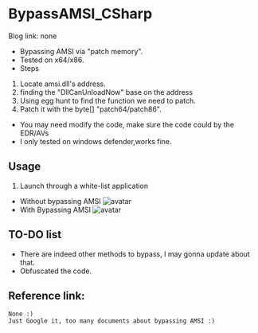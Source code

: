 # BypassAMSI_CSharp

Blog link: none


- Bypassing AMSI via "patch memory".
- Tested on x64/x86.
- Steps
1. Locate amsi.dll's address.
2. finding the "DllCanUnloadNow" base on the address
3. Using egg hunt to find the function we need to patch.
4. Patch it with the byte[] "patch64/patch86". 

- You may need modify the code, make sure the code could by the EDR/AVs
- I only tested on windows defender,works fine.

## Usage
1. Launch through a white-list application
- Without bypassing AMSI
	![avatar](https://raw.githubusercontent.com/Kara-4search/tempPic/main/WithoutBypassAMSI.png)
- With Bypassing AMSI
	![avatar](https://raw.githubusercontent.com/Kara-4search/tempPic/main/WithBypassAMSI.png)

## TO-DO list
- There are indeed other methods to bypass, I may gonna update about that.
- Obfuscated the code.


## Reference link:
	None :)
	Just Google it, too many documents about bypassing AMSI :)